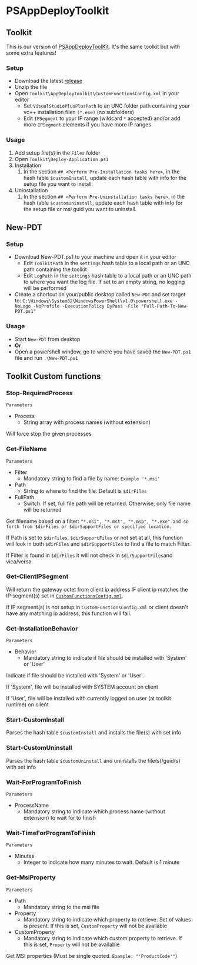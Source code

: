 ﻿# PSAppDeployToolkit

## Toolkit

This is our version of [PSAppDeployToolKit](https://github.com/PSAppDeployToolkit/PSAppDeployToolkit). It's the same toolkit but with some extra features!

### Setup

- Download the latest [release](https://github.com/vtfk/PSAppDeployToolkit/releases)
- Unzip the file
- Open `Toolkit\AppDeployToolkit\CustomFunctionsConfig.xml` in your editor
    - Set `VisualStudioPlusPlusPath` to an UNC folder path containing your vc++ installation filen `(*.exe)` (no subfolders)
    - Edit `IPSegment` to your IP range (wildcard `*` accepted) and/or add more `IPSegment` elements if you have more IP ranges

### Usage

1. Add setup file(s) in the `Files` folder
1. Open `Toolkit\Deploy-Application.ps1`
1. Installation
    1. In the section `## <Perform Pre-Installation tasks here>`, in the hash table `$customInstall`, update each hash table with info for the setup file you want to install. 
1. Uninstallation
    1. In the section `## <Perform Pre-Uninstallation tasks here>`, in the hash table `$customUninstall`, update each hash table with info for the setup file or msi guid you want to uninstall.

## New-PDT

### Setup

- Download New-PDT.ps1 to your machine and open it in your editor
    - Edit `ToolkitPath` in the `settings` hash table to a local path or an UNC path containing the toolkit
    - Edit `LogPath` in the `settings` hash table to a local path or an UNC path to where you want the log file. If set to an empty string, no logging will be performed
- Create a shortcut on your/public desktop called `New-PDT` and set target to: `C:\Windows\System32\WindowsPowerShell\v1.0\powershell.exe -NoLogo -NoProfile -ExecutionPolicy ByPass -File "Full-Path-To-New-PDT.ps1"`

### Usage

- Start `New-PDT` from desktop
- **Or** 
- Open a powershell window, go to where you have saved the `New-PDT.ps1` file and run `.\New-PDT.ps1`

## Toolkit Custom functions

### Stop-RequiredProcess

`Parameters`
- Process
    - String array with process names (without extension)

Will force stop the given processes

### Get-FileName

`Parameters`
- Filter
    - Mandatory string to find a file by name: `Example '*.msi'`
- Path
    - String to where to find the file. Default is `$dirFiles`
- FullPath
    - Switch. If set, full file path will be returned. Otherwise, only file name will be returned

Get filename based on a filter: `"*.msi", "*.mst", "*.msp", "*.exe" and so forth from $dirFiles or $dirSupportFiles or specified location.`

If Path is set to `$dirFiles`, `$dirSupportFiles` or not set at all, this function will look in both `$dirFiles` and `$dirSupportFiles` to find a file to match Filter.

If Filter is found in `$dirFiles` it will not check in `$dirSupportFiles`and vica/versa.

### Get-ClientIPSegment

Will return the gateway octet from client ip address IF client ip matches the IP segment(s) set in [`CustomFunctionsConfig.xml`](https://github.com/vtfk/PSAppDeployToolkit#setup).

If IP segment(s) is not setup in `CustomFunctionsConfig.xml` or client doesn't have any matching ip address, this function will fail.

### Get-InstallationBehavior

`Parameters`
- Behavior
    - Mandatory string to indicate if file should be installed with 'System' or 'User'

Indicate if file should be installed with 'System' or 'User'.

If 'System', file will be installed with SYSTEM account on client

If 'User', file will be installed with currently logged on user (at toolkit runtime) on client

### Start-CustomInstall

Parses the hash table `$customInstall` and installs the file(s) with set info

### Start-CustomUninstall

Parses the hash table `$customUninstall` and uninstalls the file(s)/guid(s) with set info

### Wait-ForProgramToFinish

`Parameters`
- ProcessName
    - Mandatory string to indicate which process name (without extension) to wait for to finish

### Wait-TimeForProgramToFinish

`Parameters`
- Minutes
    - Integer to indicate how many minutes to wait. Default is 1 minute

### Get-MsiProperty

`Parameters`
- Path
    - Mandatory string to the msi file
- Property
    - Mandatory string to indicate which property to retrieve. Set of values is present. If this is set, `CustomProperty` will not be available
- CustomProperty
    - Mandatory string to indicate which custom property to retrieve. If this is set, `Property` will not be available

Get MSI properties (Must be single quoted. `Example: "'ProductCode'"`)